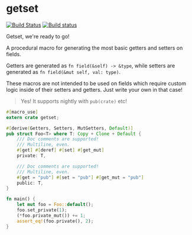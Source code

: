 # getset

[![Build Status](https://travis-ci.org/Hoverbear/getset.svg?branch=master)](https://travis-ci.org/Hoverbear/getset)
[![Build status](https://ci.appveyor.com/api/projects/status/w8v2poyjwsy5d05k?svg=true)](https://ci.appveyor.com/project/Hoverbear/getset)

Getset, we're ready to go!

A procedural macro for generating the most basic getters and setters on fields.

Getters are generated as `fn field(&self) -> &type`, while setters are generated as `fn field(&mut self, val: type)`.

These macros are not intended to be used on fields which require custom logic inside of their setters and getters. Just write your own in that case!

> Yes! It supports nightly with `pub(crate)` etc!

```rust
#[macro_use]
extern crate getset;

#[derive(Getters, Setters, MutGetters, Default)]
pub struct Foo<T> where T: Copy + Clone + Default {
    /// Doc comments are supported!
    /// Multiline, even.
    #[get] #[deref] #[set] #[get_mut]
    private: T,

    /// Doc comments are supported!
    /// Multiline, even.
    #[get = "pub"] #[set = "pub"] #[get_mut = "pub"]
    public: T,
}

fn main() {
    let mut foo = Foo::default();
    foo.set_private(1);
    (*foo.private_mut()) += 1;
    assert_eq!(foo.private(), 2);
}
```